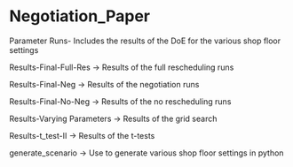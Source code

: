 # Negotiation_Paper
Parameter Runs- Includes the results of the DoE for the various shop floor settings

Results-Final-Full-Res -> Results of the full rescheduling runs

Results-Final-Neg -> Results of the negotiation runs

Results-Final-No-Neg -> Results of the no rescheduling runs

Results-Varying Parameters -> Results of the grid search

Results-t_test-II -> Results of the t-tests

generate_scenario -> Use to generate various shop floor settings in python

